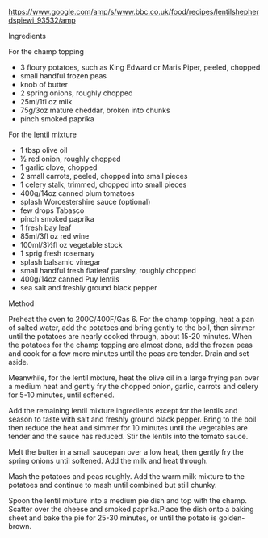 https://www.google.com/amp/s/www.bbc.co.uk/food/recipes/lentilshepherdspiewi_93532/amp

Ingredients

For the champ topping

- 3 floury potatoes, such as King Edward or Maris Piper, peeled, chopped
- small handful frozen peas
- knob of butter
- 2 spring onions, roughly chopped
- 25ml/1fl oz milk
- 75g/3oz mature cheddar, broken into chunks
- pinch smoked paprika

For the lentil mixture

- 1 tbsp olive oil
- ½ red onion, roughly chopped
- 1 garlic clove, chopped
- 2 small carrots, peeled, chopped into small pieces
- 1 celery stalk, trimmed, chopped into small pieces
- 400g/14oz canned plum tomatoes
- splash Worcestershire sauce (optional)
- few drops Tabasco
- pinch smoked paprika
- 1 fresh bay leaf
- 85ml/3fl oz red wine
- 100ml/3½fl oz vegetable stock
- 1 sprig fresh rosemary
- splash balsamic vinegar
- small handful fresh flatleaf parsley, roughly chopped
- 400g/14oz canned Puy lentils
- sea salt and freshly ground black pepper

Method

Preheat the oven to 200C/400F/Gas 6. For the champ topping, heat a pan of salted water, add the potatoes and bring gently to the boil, then simmer until the potatoes are nearly cooked through, about 15-20 minutes. When the potatoes for the champ topping are almost done, add the frozen peas and cook for a few more minutes until the peas are tender. Drain and set aside.

Meanwhile, for the lentil mixture, heat the olive oil in a large frying pan over a medium heat and gently fry the chopped onion, garlic, carrots and celery for 5-10 minutes, until softened.

Add the remaining lentil mixture ingredients except for the lentils and season to taste with salt and freshly ground black pepper. Bring to the boil then reduce the heat and simmer for 10 minutes until the vegetables are tender and the sauce has reduced. Stir the lentils into the tomato sauce.

Melt the butter in a small saucepan over a low heat, then gently fry the spring onions until softened. Add the milk and heat through.

Mash the potatoes and peas roughly. Add the warm milk mixture to the potatoes and continue to mash until combined but still chunky.

Spoon the lentil mixture into a medium pie dish and top with the champ. Scatter over the cheese and smoked paprika.Place the dish onto a baking sheet and bake the pie for 25-30 minutes, or until the potato is golden-brown.